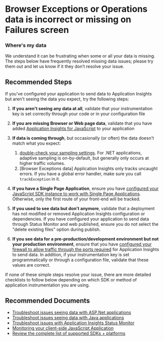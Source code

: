 <properties 
    pageTitle="Browser Exceptions or Operations data is incorrect or missing on Failures screen"
    description="I am seeing incorrect data or exceptions or operations data is missing on failures screen"
    infoBubbleText="Here are some things to help with your browser exception and operation data issues"
    service="microsoft.insights"
    resource="components"
    authors="telreach"
    ms.author="marwolff, lxiao"
    selfHelpType="generic"
    articleId="appinsights-browser-exceptions-operations-data-missing"
    productPesIds="15693"
    supportTopicIds="32729580, 32729581"
    cloudEnvironments="Public, BlackForest, Fairfax, MoonCake, USSEC, USNAT"
 	ownershipId="AzureMonitoring_ApplicationInsights"
/>
# Browser Exceptions or Operations data is incorrect or missing on Failures screen

### **Where's my data**
We understand it can be frustrating when some or all your data is missing. The steps below have frequently resolved missing data issues; please try them out and let us know if it they don’t resolve your issue. 

## **Recommended Steps**

If you've configured your application to send data to Application Insights but aren't seeing the data you expect, try the following steps: 

1. **If you aren't seeing any data at all**, validate that your instrumentation key is set correctly through your code or in your configuration file 
2. **If you are missing Browser or Web page data**, validate that you have added  [Application Insights for JavaScript](https://docs.microsoft.com/azure/azure-monitor/app/javascript) to your application
3. **If data is coming through**, but occasionally (or often) the data doesn't match what you expect:
    
    1. [double-check your sampling settings](https://docs.microsoft.com/azure/azure-monitor/app/sampling). For .NET applications, adaptive sampling is on-by-default, but generally only occurs at higher traffic volumes. 
    2. [Browser Exceptions data] Application Insights only tracks uncaught errors. If you have a global error handler, make sure you call `trackException` in it. 

4. **If you have a Single Page Application**, ensure you have [configured your JavaScript SDK instance to work with Single Page Applications](https://docs.microsoft.com/azure/azure-monitor/app/javascript#single-page-applications). Otherwise, only the first route of your front-end will be tracked. 
5. **If you used to see data but don't anymore**, validate that a deployment has not modified or removed Application Insights configuration or dependencies. If you have configured your application to send data through Status Monitor and web published, ensure you do not select the "delete existing files" option during publish. 
6. **If you see data for a pre-production/development environment but not your production environment**, ensure that you have [configured your firewall to allow traffic through the ports required](https://docs.microsoft.com/azure/azure-monitor/app/ip-addresses) for Application Insights to send data. In addition, if your instrumentation key is set programmatically or through a configuration file, validate that these values are correct. 

If none of these simple steps resolve your issue, there are more detailed checklists to follow below depending on which SDK or method of application instrumentation you are using. 

## **Recommended Documents**

* [Troubleshoot issues seeing data with ASP.Net applications](https://docs.microsoft.com/azure/azure-monitor/app/asp-net-troubleshoot-no-data)
* [Troubleshoot issues seeing data with Java applications](https://docs.microsoft.com/azure/azure-monitor/app/java-troubleshoot)
* [Troubleshoot issues with Application Insights Status Monitor](https://docs.microsoft.com/azure/azure-monitor/app/monitor-performance-live-website-now#troubleshooting-runtime-configuration-of-application-insights)
* [Monitoring your client-side JavaScript Application](https://docs.microsoft.com/azure/azure-monitor/app/javascript)
* [Review the complete list of supported SDKs + platforms ](https://docs.microsoft.com/azure/azure-monitor/app/platforms)

